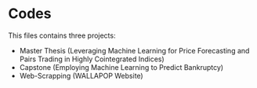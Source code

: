 # Codes

This files contains three projects:
- Master Thesis (Leveraging Machine Learning for Price Forecasting and Pairs Trading in Highly Cointegrated Indices)
- Capstone (Employing Machine Learning to Predict Bankruptcy)
- Web-Scrapping (WALLAPOP Website)
